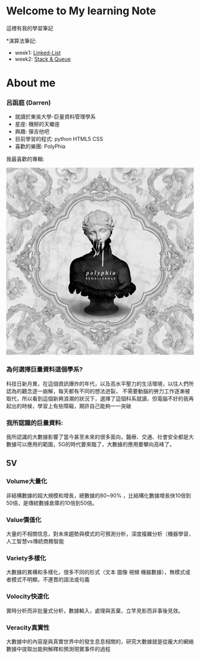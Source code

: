 # Welcome to My learning Note

這裡有我的學習筆記

*演算法筆記:
  * week1: [Linked-List](https://github.com/DarrenLUCreate/Darren-s-github.memo/blob/master/LinkedList.md)
  * week2: [Stack & Queue](https://github.com/DarrenLUCreate/Darren-s-github.memo/blob/master/Stack%26Queue.md)

# About me

### **呂函庭** (Darren)
* 就讀於東吳大學-巨量資料管理學系
* 星座: 機掰的天蠍座
* 興趣: 彈吉他吧
* 目前學習的程式: python HTML5 CSS
* 喜歡的樂團: PolyPhia 

我最喜歡的專輯:

![](https://github.com/DarrenLUCreate/DarreNC/blob/master/Img/polyphia.jpg)

### 為何選擇巨量資料這個學系?

科技日新月異，在這個資訊爆炸的年代，以及高水平壓力的生活環境，以往人們所認為的觀念逐一崩解，每天都有不同的想法迸裂，
不需要動腦的勞力工作逐漸被取代，所以看到這個新興浪潮的狀況下，選擇了這個科系就讀，但電腦不好的我再起出的時候，學習上有些障礙，期許自己能夠一一突破

### 我所認識的巨量資料:

我所認識的大數據影響了當今甚至未來的很多面向，醫療、交通、社會安全都是大數據可以應用的範圍，5G的時代要來臨了，大數據的應用要攀向高峰了。

## 5V

### Volume大量化

非結構數據的超大規模和增長，總數據的80~90% ，比結構化數據增長快10倍到50倍，是傳統數據倉庫的10倍到50倍。

### Value價值化

大量的不相關信息，對未來趨勢與模式的可預測分析，深度複雜分析（機器學習，人工智慧vs傳統商務智能

### Variety多樣化

大數據的異構和多樣化，很多不同的形式（文本 圖像 視頻 機器數據），無模式或者模式不明顯，不連貫的語法或句義

### Volocity快速化

實時分析而非批量式分析，數據輸入，處理與丟棄，立竿見影而非事後見效。

### Veracity真實性

大數據中的內容是與真實世界中的發生息息相關的，研究大數據就是從龐大的網絡數據中提取出能夠解釋和預測現實事件的過程









